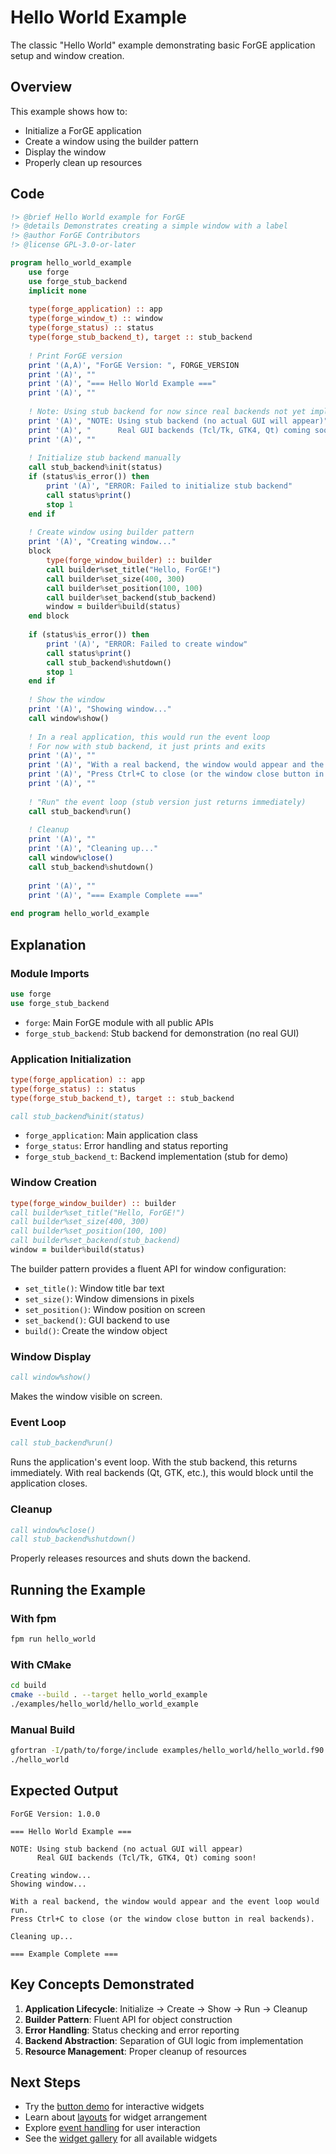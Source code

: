 # Hello World Example

The classic "Hello World" example demonstrating basic ForGE application setup and window creation.

## Overview

This example shows how to:
- Initialize a ForGE application
- Create a window using the builder pattern
- Display the window
- Properly clean up resources

## Code

```fortran
!> @brief Hello World example for ForGE
!> @details Demonstrates creating a simple window with a label
!> @author ForGE Contributors
!> @license GPL-3.0-or-later

program hello_world_example
    use forge
    use forge_stub_backend
    implicit none
    
    type(forge_application) :: app
    type(forge_window_t) :: window
    type(forge_status) :: status
    type(forge_stub_backend_t), target :: stub_backend
    
    ! Print ForGE version
    print '(A,A)', "ForGE Version: ", FORGE_VERSION
    print '(A)', ""
    print '(A)', "=== Hello World Example ==="
    print '(A)', ""
    
    ! Note: Using stub backend for now since real backends not yet implemented
    print '(A)', "NOTE: Using stub backend (no actual GUI will appear)"
    print '(A)', "      Real GUI backends (Tcl/Tk, GTK4, Qt) coming soon!"
    print '(A)', ""
    
    ! Initialize stub backend manually
    call stub_backend%init(status)
    if (status%is_error()) then
        print '(A)', "ERROR: Failed to initialize stub backend"
        call status%print()
        stop 1
    end if
    
    ! Create window using builder pattern
    print '(A)', "Creating window..."
    block
        type(forge_window_builder) :: builder
        call builder%set_title("Hello, ForGE!")
        call builder%set_size(400, 300)
        call builder%set_position(100, 100)
        call builder%set_backend(stub_backend)
        window = builder%build(status)
    end block
    
    if (status%is_error()) then
        print '(A)', "ERROR: Failed to create window"
        call status%print()
        call stub_backend%shutdown()
        stop 1
    end if
    
    ! Show the window
    print '(A)', "Showing window..."
    call window%show()
    
    ! In a real application, this would run the event loop
    ! For now with stub backend, it just prints and exits
    print '(A)', ""
    print '(A)', "With a real backend, the window would appear and the event loop would run."
    print '(A)', "Press Ctrl+C to close (or the window close button in real backends)."
    print '(A)', ""
    
    ! "Run" the event loop (stub version just returns immediately)
    call stub_backend%run()
    
    ! Cleanup
    print '(A)', ""
    print '(A)', "Cleaning up..."
    call window%close()
    call stub_backend%shutdown()
    
    print '(A)', ""
    print '(A)', "=== Example Complete ==="
    
end program hello_world_example
```

## Explanation

### Module Imports

```fortran
use forge
use forge_stub_backend
```

- `forge`: Main ForGE module with all public APIs
- `forge_stub_backend`: Stub backend for demonstration (no real GUI)

### Application Initialization

```fortran
type(forge_application) :: app
type(forge_status) :: status
type(forge_stub_backend_t), target :: stub_backend

call stub_backend%init(status)
```

- `forge_application`: Main application class
- `forge_status`: Error handling and status reporting
- `forge_stub_backend_t`: Backend implementation (stub for demo)

### Window Creation

```fortran
type(forge_window_builder) :: builder
call builder%set_title("Hello, ForGE!")
call builder%set_size(400, 300)
call builder%set_position(100, 100)
call builder%set_backend(stub_backend)
window = builder%build(status)
```

The builder pattern provides a fluent API for window configuration:
- `set_title()`: Window title bar text
- `set_size()`: Window dimensions in pixels
- `set_position()`: Window position on screen
- `set_backend()`: GUI backend to use
- `build()`: Create the window object

### Window Display

```fortran
call window%show()
```

Makes the window visible on screen.

### Event Loop

```fortran
call stub_backend%run()
```

Runs the application's event loop. With the stub backend, this returns immediately. With real backends (Qt, GTK, etc.), this would block until the application closes.

### Cleanup

```fortran
call window%close()
call stub_backend%shutdown()
```

Properly releases resources and shuts down the backend.

## Running the Example

### With fpm

```bash
fpm run hello_world
```

### With CMake

```bash
cd build
cmake --build . --target hello_world_example
./examples/hello_world/hello_world_example
```

### Manual Build

```bash
gfortran -I/path/to/forge/include examples/hello_world/hello_world.f90 -lforge -o hello_world
./hello_world
```

## Expected Output

```
ForGE Version: 1.0.0

=== Hello World Example ===

NOTE: Using stub backend (no actual GUI will appear)
      Real GUI backends (Tcl/Tk, GTK4, Qt) coming soon!

Creating window...
Showing window...

With a real backend, the window would appear and the event loop would run.
Press Ctrl+C to close (or the window close button in real backends).

Cleaning up...

=== Example Complete ===
```

## Key Concepts Demonstrated

1. **Application Lifecycle**: Initialize → Create → Show → Run → Cleanup
2. **Builder Pattern**: Fluent API for object construction
3. **Error Handling**: Status checking and error reporting
4. **Backend Abstraction**: Separation of GUI logic from implementation
5. **Resource Management**: Proper cleanup of resources

## Next Steps

- Try the [button demo](../examples/button_demo.md) for interactive widgets
- Learn about [layouts](../tutorials/layout_managers.md) for widget arrangement
- Explore [event handling](../tutorials/event_handling.md) for user interaction
- See the [widget gallery](../tutorials/widget_gallery.md) for all available widgets